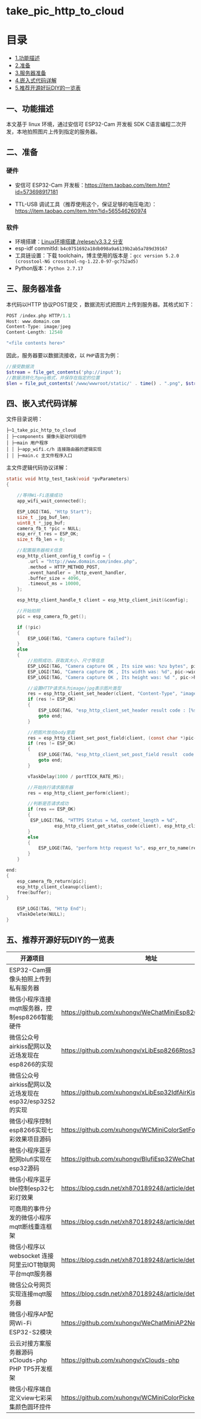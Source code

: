 # take_pic_http_to_cloud

# 目录

- [1.功能描述](#Funtion)  
- [2.准备](#hardwareprepare)  
- [3.服务器准备](#clouds)  
- [4.嵌入式代码详解](#device)  
- [5.推荐开源好玩DIY的一览表](#other)  

## <span id = "Funtion">一、功能描述</span>

本文基于 linux 环境，通过安信可 ESP32-Cam 开发板 SDK C语言编程二次开发，本地拍照图片上传到指定的服务器。

## <span id = "Introduction">二、准备</span>

### 硬件

- 安信可 ESP32-Cam 开发板：https://item.taobao.com/item.htm?id=573698917181

- TTL-USB 调试工具（推荐使用这个，保证足够的电压电流）：https://item.taobao.com/item.htm?id=565546260974

### 软件

- 环境搭建：[Linux环境搭建 /relese/v3.3.2 分支](https://docs.espressif.com/projects/esp-idf/zh_CN/v3.3.2/get-started/linux-setup.html)
- esp-idf commitId: `b4c0751692a18db098a9a6139b2ab5a789d39167`
- 工具链设置：下载 toolchain，博主使用的版本是：```gcc version 5.2.0 (crosstool-NG crosstool-ng-1.22.0-97-gc752ad5)```
- Python版本：`Python 2.7.17`

## <span id = "clouds">三、服务器准备</span>

本代码以HTTP 协议POST提交 ，数据流形式把图片上传到服务器。其格式如下：

```c
POST /index.php HTTP/1.1
Host: www.domain.com
Content-Type: image/jpeg
Content-Length: 12540

"<file contents here>"
```

因此，服务器要以数据流接收，以 `PHP`语言为例：

```php
//接受数据流
$stream = file_get_contents('php://input');
//数据流转化为png格式，并保存在指定的位置
$len = file_put_contents('/www/wwwroot/static/' . time() . ".png", $stream); 
```

## <span id = "device">四、嵌入式代码详解</span>

文件目录说明：

```
├─1_take_pic_http_to_cloud 
│ ├─components 摄像头驱动代码组件
│ ├─main 用户程序
│ │ ├─app_wifi.c/h 连接路由器的逻辑实现
│ │ ├─main.c 主文件程序入口
```

主文件逻辑代码协议详解：

```c
static void http_test_task(void *pvParameters)
{

    //等待Wi-Fi连接成功
    app_wifi_wait_connected();

    ESP_LOGI(TAG, "Http Start");
    size_t _jpg_buf_len;
    uint8_t *_jpg_buf;
    camera_fb_t *pic = NULL;
    esp_err_t res = ESP_OK;
    size_t fb_len = 0;

    //配置服务器相关信息
    esp_http_client_config_t config = {
        .url = "http://www.domain.com/index.php",
        .method = HTTP_METHOD_POST,
        .event_handler = _http_event_handler,
        .buffer_size = 4096,
        .timeout_ms = 10000,
    };

    esp_http_client_handle_t client = esp_http_client_init(&config);

    //开始拍照
    pic = esp_camera_fb_get();

    if (!pic)
    {
        ESP_LOGE(TAG, "Camera capture failed");
    }
    else
    {
        //拍照成功，获取其大小、尺寸等信息
        ESP_LOGI(TAG, "Camera capture OK , Its size was: %zu bytes", pic->len);
        ESP_LOGI(TAG, "Camera capture OK , Its width was: %d", pic->width);
        ESP_LOGI(TAG, "Camera capture OK , Its height was: %d ", pic->height);

        //设置HTTP请求头为image/jpg表示图片类型
        res = esp_http_client_set_header(client, "Content-Type", "image/jpg");
        if (res != ESP_OK)
        {
            ESP_LOGE(TAG, "esp_http_client_set_header result code : [%s]", esp_err_to_name(res));
            goto end;
        }

        //把图片放在body里面
        res = esp_http_client_set_post_field(client, (const char *)pic->buf, pic->len);
        if (res != ESP_OK)
        {
            ESP_LOGE(TAG, "esp_http_client_set_post_field result  code : [%s]", esp_err_to_name(res));
            goto end;
        }

        vTaskDelay(1000 / portTICK_RATE_MS);

        //开始执行请求服务器
        res = esp_http_client_perform(client);

        //判断是否请求成功
        if (res == ESP_OK)
        {
         ESP_LOGI(TAG, "HTTPS Status = %d, content_length = %d", 
                  esp_http_client_get_status_code(client), esp_http_client_get_content_length(client));
        }
        else
        {
            ESP_LOGE(TAG, "perform http request %s", esp_err_to_name(res));
        }
    }

end:
{
    esp_camera_fb_return(pic);
    esp_http_client_cleanup(client);
    free(buffer);
}

    ESP_LOGI(TAG, "Http End");
    vTaskDelete(NULL);
}
```

## <span id = "device">五、推荐开源好玩DIY的一览表

| 开源项目                                                 | 地址                                                        | 开源时间   |
| -------------------------------------------------------- | ----------------------------------------------------------- | ---------- |
| ESP32-Cam摄像头拍照上传到私有服务器                      |                                                             | 2020.12.30 |
| 微信小程序连接mqtt服务器，控制esp8266智能硬件            | https://github.com/xuhongv/WeChatMiniEsp8266                | 2018.11    |
| 微信公众号airkiss配网以及近场发现在esp8266的实现         | https://github.com/xuhongv/xLibEsp8266Rtos3.1AirKiss        | 2019.3     |
| 微信公众号airkiss配网以及近场发现在esp32/esp32S2的实现   | https://github.com/xuhongv/xLibEsp32IdfAirKiss              | 2019.9     |
| 微信小程序控制esp8266实现七彩效果项目源码                | https://github.com/xuhongv/WCMiniColorSetForEsp8266         | 2019.9     |
| 微信小程序蓝牙配网blufi实现在esp32源码                   | https://github.com/xuhongv/BlufiEsp32WeChat                 | 2019.11    |
| 微信小程序蓝牙ble控制esp32七彩灯效果                     | https://blog.csdn.net/xh870189248/article/details/101849759 | 2019.10    |
| 可商用的事件分发的微信小程序mqtt断线重连框架             | https://blog.csdn.net/xh870189248/article/details/88718302  | 2019.2     |
| 微信小程序以 websocket 连接阿里云IOT物联网平台mqtt服务器 | https://blog.csdn.net/xh870189248/article/details/91490697  | 2019.6     |
| 微信公众号网页实现连接mqtt服务器                         | https://blog.csdn.net/xh870189248/article/details/100738444 | 2019.9     |
| 微信小程序AP配网Wi-Fi ESP32-S2模块                       | https://github.com/xuhongv/WeChatMiniAP2Net                 | 2020.9.21  |
| 云云对接方案服务器源码 xClouds-php PHP TP5开发框架       | https://github.com/xuhongv/xClouds-php                      | 2020.8.4   |
| 微信小程序端自定义view七彩采集颜色圆环控件               | https://github.com/xuhongv/WCMiniColorPicker                | 2019.12.04 |